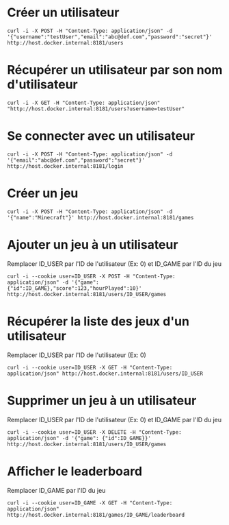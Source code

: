 # Créer un utilisateur

`curl -i -X POST -H "Content-Type: application/json" -d '{"username":"testUser","email":"abc@def.com","password":"secret"}' http://host.docker.internal:8181/users`

# Récupérer un utilisateur par son nom d'utilisateur

`curl -i -X GET -H "Content-Type: application/json" "http://host.docker.internal:8181/users?username=testUser"`

# Se connecter avec un utilisateur

`curl -i -X POST -H "Content-Type: application/json" -d '{"email":"abc@def.com","password":"secret"}' http://host.docker.internal:8181/login`

# Créer un jeu

`curl -i -X POST -H "Content-Type: application/json" -d '{"name":"Minecraft"}' http://host.docker.internal:8181/games`

# Ajouter un jeu à un utilisateur

Remplacer ID_USER par l'ID de l'utilisateur (Ex: 0) et ID_GAME par l'ID du jeu

`curl -i --cookie user=ID_USER -X POST -H "Content-Type: application/json" -d '{"game":{"id":ID_GAME},"score":123,"hourPlayed":10}' http://host.docker.internal:8181/users/ID_USER/games`

# Récupérer la liste des jeux d'un utilisateur

Remplacer ID_USER par l'ID de l'utilisateur (Ex: 0)

`curl -i --cookie user=ID_USER -X GET -H "Content-Type: application/json" http://host.docker.internal:8181/users/ID_USER`

# Supprimer un jeu à un utilisateur

Remplacer ID_USER par l'ID de l'utilisateur (Ex: 0) et ID_GAME par l'ID du jeu

`curl -i --cookie user=ID_USER -X DELETE -H "Content-Type: application/json" -d '{"game": {"id":ID_GAME}}' http://host.docker.internal:8181/users/ID_USER/games`

# Afficher le leaderboard

Remplacer ID_GAME par l'ID du jeu

`curl -i --cookie user=ID_GAME -X GET -H "Content-Type: application/json" http://host.docker.internal:8181/games/ID_GAME/leaderboard`